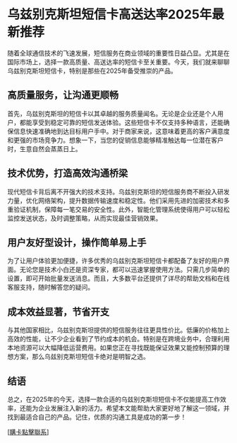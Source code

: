 # 乌兹别克斯坦短信卡高送达率2025年最新推荐

随着全球通信技术的飞速发展，短信服务在商业领域的重要性日益凸显。尤其是在国际市场上，选择一款高质量、高送达率的短信卡至关重要。今天，我们就来聊聊乌兹别克斯坦短信卡，特别是那些在2025年备受推崇的产品。

## 高质量服务，让沟通更顺畅

首先，乌兹别克斯坦的短信卡以其卓越的服务质量闻名。无论是企业还是个人用户，都能享受到稳定可靠的短信发送体验。这些短信卡不仅支持多种语言，还能确保信息快速准确地到达目标用户手中。对于商家来说，这意味着更高的客户满意度和更强的市场竞争力。想象一下，当您的促销信息能够精准触达每一位潜在客户时，生意自然会蒸蒸日上。

## 技术优势，打造高效沟通桥梁

现代短信卡背后离不开强大的技术支持。乌兹别克斯坦的短信服务商不断投入研发力量，优化网络架构，提升数据传输速度和稳定性。他们采用先进的加密技术和多重验证机制，保障每一笔交易的安全性。此外，智能化管理系统使得用户可以轻松监控发送状态，及时调整策略，从而实现最佳营销效果。

## 用户友好型设计，操作简单易上手

为了让用户体验更加便捷，许多优秀的乌兹别克斯坦短信卡都配备了友好的用户界面。无论您是技术小白还是资深专家，都可以迅速掌握使用方法。只需几步简单的设置，即可开始批量发送消息。而且，大多数平台还提供了详尽的帮助文档和在线客服支持，随时解答您的疑问。

## 成本效益显著，节省开支

与其他国家相比，乌兹别克斯坦提供的短信服务往往更具性价比。低廉的价格加上高效的性能，让不少企业看到了节约成本的机会。特别是在跨境业务中，合理利用本地资源可以大幅降低运营费用。如果您正在寻找既能保证效果又能控制预算的理想方案，那么乌兹别克斯坦短信卡绝对是明智之选。

## 结语

总之，在2025年的今天，选择一款合适的乌兹别克斯坦短信卡不仅能提高工作效率，还能为企业发展注入新的活力。希望本文能帮助大家更好地了解这一领域，并找到最适合自己的产品。记住，优质的沟通工具是成功的第一步！

[[購卡點擊聯系](https://t.me/s/SXDXQF)]